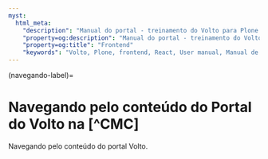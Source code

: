 ```yaml
---
myst:
  html_meta:
    "description": "Manual do portal - treinamento do Volto para Plone 6 da CMC. Navegando."
    "property=og:description": "Manual do portal - treinamento do Volto para Plone 6 da CMC. Navegando."
    "property=og:title": "Frontend"
    "keywords": "Volto, Plone, frontend, React, User manual, Manual de usuário, treinamento, navegar"
---
```



(navegando-label)=

# Navegando pelo conteúdo do Portal do Volto na [^CMC]

Navegando pelo conteúdo do portal Volto.
